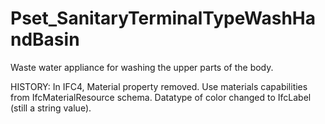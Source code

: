 # Pset_SanitaryTerminalTypeWashHandBasin

Waste water appliance for washing the upper parts of the body.
<!-- end of short definition -->

 HISTORY: In IFC4, Material property removed. Use materials capabilities from IfcMaterialResource schema. Datatype of color changed to IfcLabel (still a string value).
